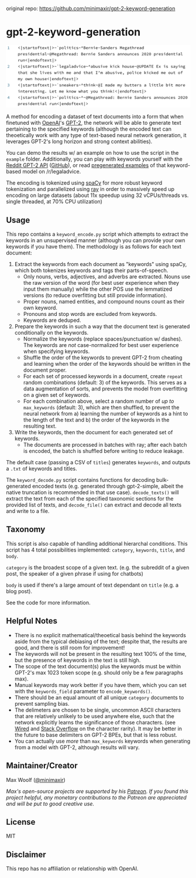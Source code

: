 original repo: https://github.com/minimaxir/gpt-2-keyword-generation
# gpt-2-keyword-generation

![](example/example_pic.png)

A method for encoding a dataset of text documents into a form that when finetuned with [OpenAI](https://openai.com)'s [GPT-2](https://openai.com/blog/better-language-models/), the network will be able to generate text pertaining to the specified keywords (although the encoded text can theoetically work with any type of text-based neural network generation, it leverages GPT-2's long horizon and strong context abilities).

You can demo the results w/ an example on how to use the script in the `example` folder. Additionally, you can play with keywords yourself with the [Reddit GPT-2 API](https://minimaxir.com/apps/gpt2-reddit/) ([GitHub](https://github.com/minimaxir/reddit-gpt-2-cloud-run)), or read [pregenerated examples](https://www.reddit.com/r/legaladviceofftopic/comments/bxi869/i_trained_an_ai_to_generate_the_ultimate/) of that keyword-based model on /r/legaladvice.

The encoding is tokenized using [spaCy](https://spacy.io) for more robust keyword tokenization and parallelized using [ray](https://github.com/ray-project/ray) in order to massively speed up encoding on large datasets (about 11x speedup using 32 vCPUs/threads vs. single threaded, at 70% CPU utilization)

## Usage

This repo contains a `keyword_encode.py` script which attempts to extract the keywords in an unsupervised manner (although you can provide your own keywords if you have them). The methodology is as follows for each text document:

1. Extract the keywords from each document as "keywords" using spaCy, which both tokenizes keywords and tags their parts-of-speech.
	* Only nouns, verbs, adjectives, and adverbs are extracted. Nouns use the raw version of the word (for best user experience when they input them manually) while the other POS use the lemmatized versions (to reduce overfitting but still provide information).
	* Proper nouns, named entities, and compound nouns count as their own keyword.
	* Pronouns and stop words are excluded from keywords.
	* Keywords are deduped.
2. Prepare the keywords in such a way that the document text is generated conditionally on the keywords.
	* Normalize the keywords (replace spaces/punctuation w/ dashes). The keywords are *not* case-normalized for best user experience when specifying keywords.
	* Shuffle the order of the keywords to prevent GPT-2 from cheating and learning when the order of the keywords should be written in the document proper.
	* For each set of processed keywords in a document, create `repeat` random combinations (default: 3) of the keywords. This serves as a data augmentation of sorts, and prevents the model from overfitting on a given set of keywords.
	* For each combination above, select a random number of *up to* `max_keywords` (default: 3), which are then shuffled, to prevent the neural network from a) learning the number of keywords as a hint to the length of the text and b) the order of the keywords in the resulting text.
3. Write the keywords, then the document for each generated set of keywords.
	* The documents are processed in batches with ray; after each batch is encoded, the batch is shuffled before writing to reduce leakage.

The default case (passing a CSV of `titles`) generates `keywords`, and outputs a `.txt` of keywords and titles.

The `keyword_decode.py` script contains functions for decoding bulk-generated encoded texts (e.g. generated through gpt-2-simple, albeit the native truncation is recommended in that use case). `decode_texts()` will extract the text from each of the specified taxonomic sections for the provided list of texts, and `decode_file()` can extract and decode all texts and write to a file.

## Taxonomy

This script is also capable of handling additional hierarchal conditions. This script has 4 total possibilities implemented:
`category`, `keywords`, `title`, and `body`.

`category` is the broadest scope of a given text. (e.g. the subreddit of a given post, the speaker of a given phrase if using for chatbots)

`body` is used if there's a large amount of text dependant on `title` (e.g. a blog post).

See the code for more information.

## Helpful Notes

* There is no explicit mathematical/theoetical basis behind the keywords aside from the typical debiasing of the text; despite that, the results are good, and there is still room for improvement!
* The keywords will not be present in the resulting text 100% of the time, but the presence of keywords in the text is still high.
* The scope of the text document(s) plus the keywords must be within GPT-2's max 1023 token scope (e.g. should only be a few paragraphs max).
* Manual keywords may work better if you have them, which you can set with the `keywords_field` parameter to `encode_keywords()`.
* There should be an equal amount of all unique `category` documents to prevent sampling bias.
* The delimeters are chosen to be single, uncommon ASCII characters that are relatively unlikely to be used anywhere else, such that the network explicitly learns the significance of those characters. (see [Wired](https://www.wired.com/2013/08/the-rarity-of-the-ampersand/) and [Stack Overflow](https://stackoverflow.com/questions/492090/least-used-delimiter-character-in-normal-text-ascii-128) on the character rarity). It may be better in the future to base delimiters on GPT-2 BPEs, but that is less robust.
* You can actually use *more* than `max_keywords` keywords when generating from a model with GPT-2, although results will vary.

## Maintainer/Creator

Max Woolf ([@minimaxir](https://minimaxir.com))

*Max's open-source projects are supported by his [Patreon](https://www.patreon.com/minimaxir). If you found this project helpful, any monetary contributions to the Patreon are appreciated and will be put to good creative use.*

## License

MIT

## Disclaimer

This repo has no affiliation or relationship with OpenAI.
